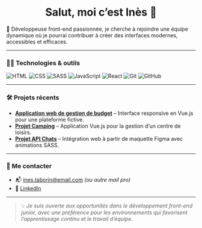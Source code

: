 <h1 align="center">Salut, moi c’est Inès 👋</h1>

🎯 Développeuse front-end passionnée, je cherche à rejoindre une équipe dynamique où je pourrai contribuer à créer des interfaces modernes, accessibles et efficaces.

---

### 👩‍💻 Technologies & outils
![HTML](https://img.shields.io/badge/HTML-E34F26?logo=html5&logoColor=white)
![CSS](https://img.shields.io/badge/CSS-1572B6?logo=css3&logoColor=white)
![SASS](https://img.shields.io/badge/SASS-CC6699?logo=sass&logoColor=white)
![JavaScript](https://img.shields.io/badge/JavaScript-F7DF1E?logo=javascript&logoColor=black)
![React](https://img.shields.io/badge/React-20232A?logo=react&logoColor=61DAFB)
![Git](https://img.shields.io/badge/Git-F05032?logo=git&logoColor=white)
![GitHub](https://img.shields.io/badge/GitHub-181717?logo=github&logoColor=white)

---

### 🛠 Projets récents

-  [**Application web de gestion de budget**]((https://github.com/Big-pun/projet-synthese)) – Interface responsive en Vue.js pour une plateforme fictive.
-  [**Projet Camping**]((https://github.com/ines-taborin/Projet-Camping)) – Application Vue.js pour la gestion d’un centre de loisirs.
-  [**Projet API Chats**]((https://github.com/ines-taborin/Projet-API-Chats)) – Intégration web à partir de maquette Figma avec animations SASS.

---

### 🤝 Me contacter

- 📬 ines.taborin@email.com *(ou autre mail pro)*
- 💼 [LinkedIn](https://www.linkedin.com/in/ines-taborin/)

---

> 💡 *Je suis ouverte aux opportunités dans le développement front-end junior, avec une préférence pour les environnements qui favorisent l’apprentissage continu et le travail d’équipe.*
